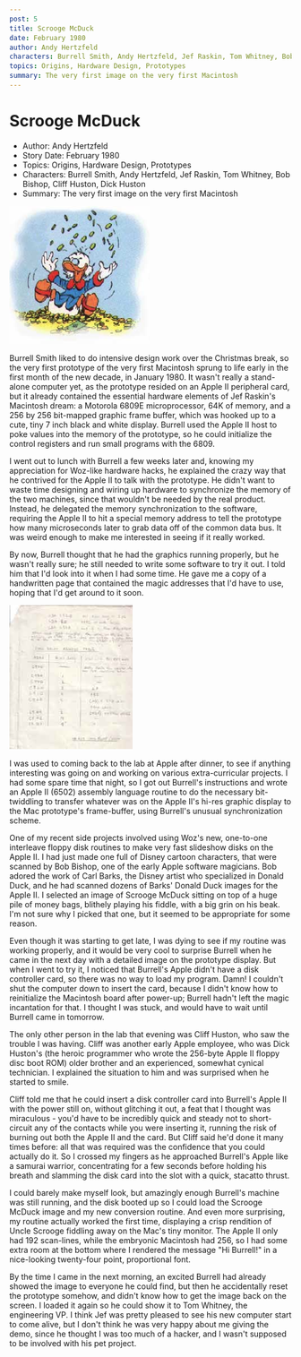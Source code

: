 ```yaml
---
post: 5
title: Scrooge McDuck
date: February 1980
author: Andy Hertzfeld
characters: Burrell Smith, Andy Hertzfeld, Jef Raskin, Tom Whitney, Bob Bishop, Cliff Huston, Dick Huston
topics: Origins, Hardware Design, Prototypes
summary: The very first image on the very first Macintosh
---
```


# Scrooge McDuck
* Author: Andy Hertzfeld
* Story Date: February 1980
* Topics: Origins, Hardware Design, Prototypes
* Characters: Burrell Smith, Andy Hertzfeld, Jef Raskin, Tom Whitney, Bob Bishop, Cliff Huston, Dick Huston
* Summary: The very first image on the very first Macintosh

![This image is similar to the first image ever displayed on a Macintosh](images/Macintosh/scrooge.jpg) 
    
Burrell Smith liked to do intensive design work over the Christmas break, so the very first prototype of the very first Macintosh sprung to life early in the first month of the new decade, in January 1980.  It wasn't really a stand-alone computer yet, as the prototype resided on an Apple II peripheral card, but it already contained the essential hardware elements of Jef Raskin's Macintosh dream: a Motorola 6809E microprocessor, 64K of memory, and a 256 by 256 bit-mapped graphic frame buffer, which was hooked up to a cute, tiny 7 inch black and white display.  Burrell used the Apple II host to poke values into the memory of the prototype, so he could initialize the control registers and run small programs with the 6809.

I went out to lunch with Burrell a few weeks later and, knowing my appreciation for Woz-like hardware hacks, he explained the crazy way that he contrived for the Apple II to talk with the prototype.  He didn't want to waste time designing and wiring up hardware to synchronize the memory of the two machines, since that wouldn't be needed by the real product.  Instead, he delegated the memory synchronization to the software, requiring the Apple II to hit a special memory address to tell the prototype how many microseconds later to grab data off of the common data bus.   It was weird enough to make me interested in seeing if it really worked.

By now, Burrell thought that he had the graphics running properly, but he wasn't really sure; he still needed to write some software to try it out.  I told him that I'd look into it when I had some time. He gave me a copy of a handwritten page that contained the magic addresses that I'd have to use, hoping that I'd get around to it soon.

![](images/Macintosh/burrelldma_t.jpg)

I was used to coming back to the lab at Apple after dinner, to see if anything interesting was going on and working on various extra-curricular projects.  I had some spare time that night, so I got out Burrell's instructions and wrote an Apple II (6502) assembly language routine to do the necessary bit-twiddling to transfer whatever was on the Apple II's hi-res graphic display to the Mac prototype's frame-buffer, using Burrell's unusual synchronization scheme.

One of my recent side projects involved using Woz's new, one-to-one interleave floppy disk routines to make very fast slideshow disks on the Apple II.  I had just made one full of Disney cartoon characters, that were scanned by Bob Bishop, one of the early Apple software magicians.  Bob adored the work of Carl Barks, the Disney artist who specialized in Donald Duck, and he had scanned dozens of Barks' Donald Duck images for the Apple II.  I selected an image of Scrooge McDuck sitting on top of a huge pile of money bags, blithely playing his fiddle, with a big grin on his beak. I'm not sure why I picked that one, but it seemed to be appropriate for some reason.

Even though it was starting to get late, I was dying to see if my routine was working properly, and it would be very cool to surprise Burrell when he came in the next day with a detailed image on the prototype display.  But when I went to try it, I noticed that Burrell's Apple didn't have a disk controller card, so there was no way to load my program.  Damn! I couldn't shut the computer down to insert the card, because I didn't know how to reinitialize the Macintosh board after power-up; Burrell hadn't left the magic incantation for that.  I thought I was stuck, and would have to wait until Burrell came in tomorrow.

The only other person in the lab that evening was Cliff Huston, who saw the trouble I was having.  Cliff was another early Apple employee, who was Dick Huston's (the heroic programmer who wrote the 256-byte Apple II floppy disc boot ROM) older brother and an experienced, somewhat cynical technician.  I explained the situation to him and was surprised when he started to smile.

Cliff told me that he could insert a disk controller card into Burrell's Apple II with the power still on, without glitching it out, a feat that I thought was miraculous - you'd have to be incredibly quick and steady not to short-circuit any of the contacts while you were inserting it, running the risk of burning out both the Apple II and the card.  But Cliff said he'd done it many times before: all that was required was the confidence that you could actually do it.  So I crossed my fingers as he approached Burrell's Apple like a samurai warrior, concentrating for a few seconds before holding his breath and slamming the disk card into the slot with a quick, stacatto thrust.

I could barely make myself look, but amazingly enough Burrell's machine was still running, and the disk booted up so I could load the Scrooge McDuck image and my new conversion routine.  And even more surprising, my routine actually worked the first time, displaying a crisp rendition of Uncle Scrooge fiddling away on the Mac's tiny monitor.   The Apple II only had 192 scan-lines, while the embryonic Macintosh had 256, so I had some extra room at the bottom where I rendered the message "Hi Burrell!" in a nice-looking twenty-four point, proportional font.

By the time I came in the next morning, an excited Burrell had already showed the image to everyone he could find, but then he accidentally reset the prototype somehow, and didn't know how to get the image back on the screen.  I loaded it again so he could show it to Tom Whitney, the engineering VP.  I think Jef was pretty pleased to see his new computer start to come alive, but I don't think he was very happy about me giving the demo, since he thought I was too much of a hacker, and I wasn't supposed to be involved with his pet project.